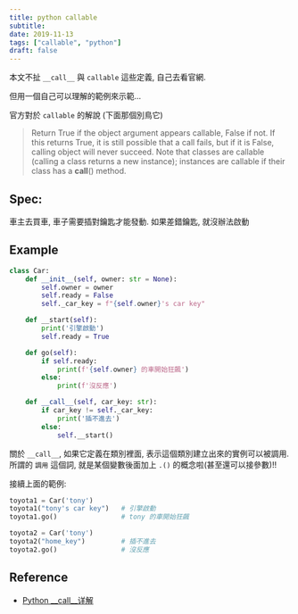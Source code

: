 ```yaml
---
title: python callable
subtitle:
date: 2019-11-13
tags: ["callable", "python"]
draft: false
---
```


本文不扯 `__call__` 與 `callable` 這些定義, 自己去看官網.

但用一個自己可以理解的範例來示範...

<!--more-->

官方對於 `callable` 的解說 (下面那個別鳥它)

> Return True if the object argument appears callable, False if not. If this returns True, it is still possible that a call fails, but if it is False, calling object will never succeed. Note that classes are callable (calling a class returns a new instance); instances are callable if their class has a __call__() method.


## Spec:

車主去買車, 車子需要插對鑰匙才能發動. 如果差錯鑰匙, 就沒辦法啟動


## Example

```python
class Car:
    def __init__(self, owner: str = None):
        self.owner = owner
        self.ready = False
        self._car_key = f"{self.owner}'s car key"

    def __start(self):
        print('引擎啟動')
        self.ready = True

    def go(self):
        if self.ready:
            print(f'{self.owner} 的車開始狂飆')
        else:
            print(f'沒反應')

    def __call__(self, car_key: str):
        if car_key != self._car_key:
            print('插不進去')
        else:
            self.__start()
```

關於 `__call__`, 如果它定義在類別裡面, 表示這個類別建立出來的實例可以被調用. 所謂的 `調用` 這個詞, 就是某個變數後面加上 `.()` 的概念啦(甚至還可以接參數)!!

接續上面的範例:

```py
toyota1 = Car('tony')
toyota1("tony's car key")   # 引擎啟動
toyota1.go()                # tony 的車開始狂飆

toyota2 = Car('tony')
toyota2("home_key")         # 插不進去
toyota2.go()                # 沒反應
```


## Reference

- [Python __call__详解](https://www.jianshu.com/p/e1d95c4e1697)

